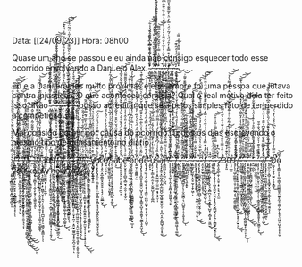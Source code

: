Data: [[24/09/23]] 
Hora: 08h00

Quase um ano se passou e eu ainda não consigo esquecer todo esse ocorrido envolvendo a Dani e o Alex.  ̴̘̻͔͖͎͙̫̼͍̗͉̱͙̱̝̎̋̈̎̃͑̇͌̔̂̒͆̀͆̄̎̋̉̈́̓͐͋̕͝͝ ̷̩̳̤̫̫̗̙̠̉͊̇̾̏͗̈́̂̆̿̇̇̓̌͊̈́̆ ̵̢̛̛̘̱̙͈͕͕̿̒̈̈́͊͛̾̎̋͛͋̉̋̈̐̔̽̓̈͑̅̓͌ ̴̧̛̲̲̱̙̪͈̱͓̣̖̮̠̰̩͎̮̗͖̜̐̈̎͛̔́͐̉̔̊̆̂̏͂̉̈́͆͋̓̊̾͛̌̊̉͑̓̈́̇͋̒̕̚̚̚͠͝ͅ-̵̢̨̨̛̩̜̠͙͇̗͔̞͎͎̘̥̉̈̒̍͋̽̏̒́̒͂̍̏͆͗̿͗́̿͑̉̊̓͗̐̂͂̾̾́̀͜͠-̴̡̡̡̢̨̨̲̹͇̜̯͔̟̬̯̙̭͉̗̹̦͍̪̜͉̤̙̜̫̟̗͈̜̏̾͋͂̌̀̇̿͗̊̌̂̋͒͂̊̑̿͌̚͜͜͜͝͝͝-̴̡̢̨̢̧̨̼̫̳̞̭͔̭̫͍̫̯̗̪̻̠̝̲͍̭̠̮̭̜̖͇̗͑̅̉̀̅͒̆̇̔̔͆̔̌́͌̓͛̓̉͛̿̈́̍͋͐̏̉͊̋͗͆̑̿͗̈́̽͊̕͘͘͠͝͝͝-̷̧̤̟̯̙̫̟̫̦̬̞͙̗̦̭̭̥̦̒̾́͂͜-̸̧̡̢̡̛̹̳͖̰̲̗̤̬̺̰̘͙̺̥͖͕̺̜̯͗͊̈́̂̒͒̿̽̇̒̑́̈́͑́̃͗̈́̇̿̓̈͛̀̑̅͊͊̔̌̅̓̋͑̈́͂̈́̔͐͘̕͘̚̕͘͜͜͠ͅ-̶̨̡̳̼̳͚͎̲̺̳͈̰̟̈́̍̊̔̇-̷̡̨̡̧̠͇͔͖̝͎̗̝̬͉̤̭̻̪͔̗̦̯͔̥̜͎̺̬̜͔̻̝̟̮̮͖̫͋̆͐͜͜-̴̧̬̱̘̝̯̒̐̑͗̈́̈́́̓̑͗͊͜͠-̴̽̆̅͋͐̂̋̇̿̋̂̉͒̀̿̇

Eu e a Dani éramos muito próximas e ela sempre foi uma pessoa que lutava contra injustiças. O que aconteceu com ela? Qual o real motivo dela ter feito isso? Não  ̴̘̻͔͖͎͙̫̼͍̗͉̱͙̱̝̎̋̈̎̃͑̇͌̔̂̒͆̀͆̄̎̋̉̈́̓͐͋̕͝͝ ̷̩̳̤̫̫̗̙̠̉͊̇̾̏͗̈́̂̆̿̇̇̓̌͊̈́̆ ̵̢̛̛̘̱̙͈͕͕̿̒̈̈́͊͛̾̎̋͛͋̉̋̈̐̔̽̓̈͑̅̓͌ ̴̧̛̲̲̱̙̪͈̱͓̣̖̮̠̰̩͎̮̗͖̜̐̈̎͛̔́͐̉̔̊̆̂̏͂̉̈́͆͋̓̊̾͛̌̊̉͑̓̈́̇͋̒̕̚̚̚͠͝ͅ-̵̢̨̨̛̩̜̠͙͇̗͔̞͎͎̘̥̉̈̒̍͋̽̏̒́̒͂̍̏͆͗̿͗́̿͑̉̊̓͗̐̂͂̾̾́̀͜͠-̴̡̡̡̢̨̨̲̹͇̜̯͔̟̬̯̙̭͉̗̹̦͍̪̜͉̤̙̜̫̟̗͈̜̏̾͋͂̌̀̇̿͗̊̌̂̋͒͂̊̑̿͌̚͜͜͜͝͝͝-̴̡̢̨̢̧̨̼̫̳̞̭͔̭̫͍̫̯̗̪̻̠̝̲͍̭̠̮̭̜̖͇̗͑̅̉̀̅͒̆̇̔̔͆̔̌́͌̓͛̓̉͛̿̈́̍͋͐̏̉͊̋͗͆̑̿͗̈́̽͊̕͘͘͠͝͝͝-̷̧̤̟̯̙̫̟̫̦̬̞͙̗̦̭̭̥̦̒̾́͂͜-̸̧̡̢̡̛̹̳͖̰̲̗̤̬̺̰̘͙̺̥͖͕̺̜̯͗͊̈́̂̒͒̿̽̇̒̑́̈́͑́̃͗̈́̇̿̓̈͛̀̑̅͊͊̔̌̅̓̋͑̈́͂̈́̔͐͘̕͘̚̕͘͜͜͠ͅ-̶̨̡̳̼̳͚͎̲̺̳͈̰̟̈́̍̊̔̇-̷̡̨̡̧̠͇͔͖̝͎̗̝̬͉̤̭̻̪͔̗̦̯͔̥̜͎̺̬̜͔̻̝̟̮̮͖̫͋̆͐͜͜-̴̧̬̱̘̝̯̒̐̑͗̈́̈́́̓̑͗͊͜͠-̴̽̆̅͋͐̂̋̇̿̋̂̉͒̀̿̇posso acreditar que seja pelos simples fato de ter perdido a competição.

Mal consigo dormir por causa do ocorrido. Todos os dias escrevendo o mesmo tipo de pensamento no diário...


-̸̨̲̻̳̣͚̫͈̞̲͈͙̦͍̠̺̥̥͉͓̲͇͚̭̥͙͈͎͙̦͑͋͒̆͗̀͗̕͝ͅͅ-̵̢̛̜̮̩̟̬͂͑̐͑̀̃̄͆̎̒̓̎̎̓̔͗́̊̓̓͋͂̒́̅̌̀̊̇̉̆̍̏͒͒̂͛̅̿̕̚̚͘͘͠͝-̵̧̡̡̳̲̟̠̭͈̤͕̞̺̼͔̭̩̗̗̼̥̠͈͇̫͉̙͕̖̤͙̏̃͛̈̀̈́̆͛̾̈́̇̎̓̊́̈́̓̕͝͝-̵̢̧̛̛̮̗͎̗͎̣̗̼͕̫͔̥̭̲͕͍̦̪̭͕̱̩͉͕̳̘͎̀̈́̄͗́̒̎̓͋̑͌̑͗̋̆̇̆͂̾͑̍͘ͅͅͅ-̸̛̯̳̞̭̯̲̣̱̠̙͚̟̠͉̠̰̋̋̑͌̐͒̈́͌́̋̊̔̌̀̇́̋̾̈́̌̄̌̇̾̓̑͑̎̆̕̚͘͝͝ͅ-̸̡̧̧̢̢̢̡̡̛͔̰̤̩̗̱͔̗͔̝͖̪̖̙̬̝̬͍̦̜̻̭̹̠͉̗͉͙͓̬̥̙͚̺̗͇̔̀̐͒̓̇̐͋̾̔̒̋̓̈̃̃̋͆͂͂̉̎̂̏͌͘̚͜͜͝͝͝ͅͅ-̴̡̢̡̡̺̻̼̪̘̝͕̘̞̩̥̦̮͔̦̤̞̰͔͚͍̥̩̺̹̩̣̤͎͉̘̪̲͇͇͔̠̅̒̊̃͛̄̿́ͅͅ-̶̼͆̄̓̇̒̌̆̎̎̅̐̈́͐̐̆͌͋̃̔̈́̀͐̆̂͒̆̄͘͘͠͝-̶̨̮̯͓̟̗̟̔͜-̸̢̧̛̛̯͔̖̫̥̜͖̥̣̟̣͕͍̔̈͆́͌̓̅̔̉̄̀̿̀̃̓̀̈͐͋̓͆̄̃̊͌̊̔̄͊̌̚͝2̴̢̧̡̡̨̟̝̗̤̻̳͙̣̟̠̪͇̜̮̟̦̭͉̩̗̞͈̝͓̟̪̺͙̘̗̠͖̼͉͕͍͇͕̑̆͒̆͑͆̐̀̆̎̽̄̚ͅͅͅ3̴͆̉̔̽̃͊̓͊́͝͝0̸̒̓̍͊͆̓͆̓͗̋͌̊̃̿̓̓̑̔̕̕̚͠9̸̡̡̨̼̥͉̱͔͓̮̖̯̗̙̪̤̤̲̜͎̖̤͙̭̱̦̝̰̣͔͖̪̺̼̥͍̙̺̱͉͎̄͊̀̆̆̈̒͌͗̕͜-̸̧̨̳͉̭͔̬̳͇͓̳̜͉͓̗͖̯̱͎̼͍̯͖̗̤̰͕̞̹̥͙͙̟̟̲̺̖̓̿͌̆͆͊̓̏̄̕͜-̵̨̨̡̧̫͎̫͙͍͍͔̼̘̼̘͙͖̳͗̈͌́͂̑͋̓͒̿̀̾̈́̀̍̌ͅ-̸̡̧̡̙͈̝̫̫̻̦͓̣̺̭̘̲͍̼͓̻͚̭̰̏̈͂̌̾̐̃̌̔͋̀̈́̀͊̊͋̋̊̍̑̑͒̾̅̌̄̿̃̔͗̆̕͘̕̚̚͜͝͝͝͝͠ͅ-̵̡̢̨̯͇̩͈͖͉̹̼̟̞̠̣̝̜͇͉̖͎͎̟̟̱͚̥͚̜̰͎̹̪̖͇͍͓̒̽̓̽̏͜͜ͅ-̵̨̧̞̟̪͖͔̲̤̮̣͇͇͕̼̰̖͍̥̰͓̥͙͕̥͔̪̯̪̜̰̙̈́͆͆̂͑̈́̈́̈́͂̓̽̃̔̒̽̆̉̒͆̏͒̌̈́̂́͊̿̌̀́̎͗̀̈́̐͊̾͊̏̒̆̊̒̚̚͘̕͝ͅͅ-̴̼͉͓̦͙̫̯͈͔̙͚̤͇̼́̓̽̽̇̀̓͌̎̂̓͆͂͋͑͂̐̔̿͆̋̊̑͋̎̿̑̍͒́̿̈̐̽̚̕͘͘̕͠͝-̴̨̡̢̡̨̧̛̯̰̱͍̲̥̩̰̫̩̦̯̣̺͔͔̼͖̙̐̑̑̿̉̀̃̇̄͐̈́́͒̊̀͐̌͋̿̅̍̽̀́̈́̈́̓̚͘͝ͅ-̶̙͔̘͚̯͇̩̟̬͚͇̱͈̱̹̗͍̲͎̯̙͍͎͓͉͍͚̀̋̒̎͐͋̃̿͋̎̄̄̓̅̀̒͐̇͋͑͆͌̓̃̽͑̅͛̔͌̏͘͜͝ͅ-̸̛̺͓̱͇̩̰̪̃̀̌̅̈́̄͂͐̀̀̀̈͘͘͘͜-̸̨̢̡̨̢̡̧̦̳̳͚͖̰̪͍͈̙̰̫̤͍̺̟̳̤̻͉͙͓͍̞͕̥̝͎͉̱̯͍̞̬̤̭̩̼̀́̈̄̿̉͒͛̇̆̿̈́͑̒̕͜͠-̸̛̼̭͍̗̜̻̮̻̼͚̙̗͔͍͎̩̝͆͋̈́̍̏͗͌̂̈́͋̇̂̌̏͋͐̀͂͛̽́̎̆͘̕͠ͅ-̶̬͇̺͍̦͔̥͈͚̐̔͑̈́͒̓̒̊̍̈̌̾̔͂́̋̀̊̅́͊̿̓̒̿̂̃͘͘͘̕̚͝͝͝͠͝-̸̧̡̛̰͔͍͚̺͎̖̯͈̙̼̯̞̤̟̤̖̫̥̳͚̻͈̖͖̠̄́͛̂̏̒̉̂̊̿̋̾̓́̅̕ͅ-̴̛̞̓́̋̌̂͐́̄̎͋͊̎̋̈́̈́͌͊̾̑̅̈̉̐̀̄̽̅͐̎͋̋̾̓̈̊͘͘͠͝͝V̸̼͎̺͓̫̟̬̩̘̞͎͈̑̽͑̽͛̈́͛͒̒̓͂̈́̇̉̏̊̈́̒̾̎͛̔͆̈́̚͝ơ̸̧̢̧̢̧̢̡̯͎̜̯̫͙̞̟̹̤̲͓̣͇͓̝̻̜̟̘͓͖̩̭̙̬̱̦̤̱̘̬͉̙̝̮̓͗̋̀͒̈͂̂̆͂͆͑̊̿͐͐͑́͛͐́̈́͂̚̕͜͠c̴̡̡̧̥̭̣̭̲̯̳͈̟̬̬̱̦̣̖̟̗͕̤͚̲̮̩̑̌̀̓̓̀̍̇̒̐̓̑̚̕̚͜ͅê̸̛͍͍̤̠͈̯͕̓̄̈̃̈́͊̿͗̿͊̇̿̐́̓̓̀̈́̂̀̄̆̿̕̕̕͘͠͝ ̸̡̢̛͚̱̪͚͔̲̪̥͎̞̬͉̠̖͈̬̟͊̾͂́́̿̀́͆̽̿̊̉̏́̃̀̃̒̍͗̓͆̀̈́̔͗͂̓̓͒̌̈́̃̿̍̎̔́̃̓͘̚̚̚̕͜͝ṣ̵̨̧̹͉̘̰͍̯̘̜̭̟̼̟̳̱͔͇̺͖̣̞͚͙͌̋͛̓̓͑̍̆̊̌̔̐̇͆̉̇̅̐̽̀̉̍̾̾̏̉̌͌̑͒̎͊̓́̓̈́́̃͊̚͜͝ͅå̸̛̛̜̘͒͒͐̀͊̌̽̊̀̄̀́͐̐̈́̌̀͂̑͒͗́̆͂̆͛̐͂̾̈́́̚͜͠͝͝b̴̧̧̛̝͔̦̗̘̖͕̗̣̗͓͓̬̤̪̠͎͗̓̓̀̀̈̌͒̀̋̊̎̀͒̈́̓̐̍͛́͐̈́̀́̆̇̌̌̉̒̌͂̏͆̐̊͂͋̆̊̅̒̆͊̚̚͠ẽ̶̛̛̬̤̙̮̥̥̞̠̻̬͎̻̮͉̩̫̯̹͙̩̫̦̤̐͑́̉̀͂̔̊̀̊̈́̍̒͊̓̒̈̎̍̂͗̓̍̅̔̀͂̈́̊̏̈́̽̿̓̄̌̑͌͌̈́͗̈́̕͘̕͝͠ ̴̢̡̡̛͍̳͖̗͎̲͓̩̞̪͉̪͇̠͈̱͍̻͚͖̬̖̬̰̫͈͈̥̮̖̲̳͂̂̀̓͒̿̌̈́̍̾͋̿̽̉̀̾̐̓͆̾̉͑̓͌̅̈́̑̈́̿́̀̔̾͊̈̕̚̕͝ö̷̧̧̨̧̨̫̩̙͎̮͔͙̥̤̬͈̬͎̤͚̻̳̻͍̬͖̟̣̝̮̹̱͚̞̮̘̲̩͓́̌͒̃̍̔͗̂̂̀̒̆͂̐̆͑̀̿͛̌̈̀̽̔̌̔̔̽́́̏̈́͋͗̌͊͗̽̒̀̾́̚͘͠n̵̢͍̮̜̰̯͇͇̦̺̔̏̍̊̔̓̂͒́̇͌͊͂̈́́̈́̍̽́̓̅̍̓̌̅̒̏́͛͋̓̽̑̓̅͂̃͘͘̚͠͠d̵̡̧̡̢̧̛͎̝̪͈̬͓̱̼̭̮̠̺͓͎̮̺̜̟̳͈̝̺̞̝̬̯̱̬̖̰̳̖̥̭͖̙̭̏̏͂̊̈́̔͛̓̿͗͐̉̓̈̀͂̽̅̀͛̌̎̋̿̉̀̌̌́͒̀͛̏̑̈́͆̀͂̑̀͊͛̉̕͜ͅe̴̡̢̡̡̛̛͍͖̹̝̮̘͚̹̙̝̬̦̩͇̮̜̪̪̠̤͖̟̯̗͙̞̮̖̦̦̗̺̬̊́̎́͒͂̌͑̌̿̃̈́́͐̊̓̿̓̋̉̏̊͋̀̅̍͊̈͆̈́̎͑̓͋͗̇̇͂͘̚͘̚͝͠ ̵͕̭̙̝͛̽̅͐̎̉̐́̇̏̇̌́͒͛̌͑͆̉̄̒̂̾̏̚̕͝ư̷̡̢̛̗̣̭̜͇͕̼͔̫͔̹̮̪͍̺̝͎̰͎͚̪̒̈́̏͑̄͗̀̓̀̽͊̍̾̔̀́̾̿̏̈́̽̈́̊͐̑͂͛̕̕̕͝͠͝͝͝s̵̢̨̢̜͕̣͙̭̰͈͖̦̤͈͕͇͙̟͕͙̤̜̩͑͊͛̏̾͑͑́͆̌̑̌͛̆̇̈́͑̾̌͌̋̇̍͌́͋̎͗͗͗̆̊̐̏̀̿̈́̽̅̚̚͘͠͝͝a̶̡̧̡̨̻̠͓̲̪͕͈͎̪̹͇̺̪̠̲͙͖̱͈̭̱̬̤̹͔͎̪͔̭͕̙̳̺̘̯̝͙̝̫͗̂͗̀̋̂͐̿̍͐̋̾̐̆̽͂̽̽̔̋́̍̅̊̍̿̄̄̂̑̋̊̽̓͋̅̅̔̀̚̕͘͘̕͜͝͠r̶̛̥͇̪̪͉̭͓̫̤̲̹̺̪̃̋́̏̉̍̃̋̿͒̈́́̍̔̋͗̓͆̋͌̀̎͑̉̄͒̿̇͐̃́̈́͑̕̚͝͠͝͝͝?̴̨̨̨̧̧̛̛̥̩̘͚̗̹̭͎̥̯̪̩̟̰̫͈̬͉̠̬̓̔͊͆̾͆̿͛̎̀̄́̓̇̂̽̚͝ ̶̢̛̞͚̱̻͙̏̀̂͋͐̾͑́̾̑̈́̀͊̽͆̀̔̎̓̔̽́͆̈́͊͛̋̅̿̇̒͘ ̶̢̧̡̨̺̮͙̼̤̫̰̖̭̭̹̙̙̰͉͔͓̻̦̟̠̯̰̤̥̫̝̺̦̲̘́̚ ̸̨̢̢̢̛̛̛̛̦̻̰̲͇͚̫̯̯̤̳̝͉͎̰͎̖̥̠̲̖͈̩̳̝͖̫̱̙̲̣̗̯͚͖͎̦̘͚̰̎͗͊̊͐̉͋͑̉̀́͐͒͑̑̑̍̉̈́̎̍͐̒́͑͊̈̾̆̉̀̇̀̇͑̅̽̄̏͗̔̆̊̚͜͝͝ ̶͙̳̝̘̫̘̪͔̀̑͆̂̇̕͜ ̴̗̣̞͕̞͍̗͇̣̬͎̉̆͋́̿͊̌́̽́́̒͊̈́͠͠ ̵̢̛̝̘͕͓͇͙̲̼̖̼̪̲͈̗͓̖̹̬̼̰̪̹͉̤̪̺͍̟̩̞͔͍̟̘̙̈̋̐̆̈̒̊̋̃͊́̓͑̿̑̾̿͗͋̈́͌͂͌̽̂͆̉͗̃̽̂̅̕̚͜͝͝ͅ ̵̨̰̝̻̣̜͈̜̥̫̠͒̄̓̿̏̋̆͌̉͑̋͗̌͐̉̆͛̔̌͊̀̆̒̑͗̌͒͛̇̏̄̓̐̂̽̎͒͌̐̑͌͗̕̕͘͝͝ͅ ̴̘̻͔͖͎͙̫̼͍̗͉̱͙̱̝̎̋̈̎̃͑̇͌̔̂̒͆̀͆̄̎̋̉̈́̓͐͋̕͝͝ ̷̩̳̤̫̫̗̙̠̉͊̇̾̏͗̈́̂̆̿̇̇̓̌͊̈́̆ ̵̢̛̛̘̱̙͈͕͕̿̒̈̈́͊͛̾̎̋͛͋̉̋̈̐̔̽̓̈͑̅̓͌ ̴̧̛̲̲̱̙̪͈̱͓̣̖̮̠̰̩͎̮̗͖̜̐̈̎͛̔́͐̉̔̊̆̂̏͂̉̈́͆͋̓̊̾͛̌̊̉͑̓̈́̇͋̒̕̚̚̚͠͝ͅ-̵̢̨̨̛̩̜̠͙͇̗͔̞͎͎̘̥̉̈̒̍͋̽̏̒́̒͂̍̏͆͗̿͗́̿͑̉̊̓͗̐̂͂̾̾́̀͜͠-̴̡̡̡̢̨̨̲̹͇̜̯͔̟̬̯̙̭͉̗̹̦͍̪̜͉̤̙̜̫̟̗͈̜̏̾͋͂̌̀̇̿͗̊̌̂̋͒͂̊̑̿͌̚͜͜͜͝͝͝-̴̡̢̨̢̧̨̼̫̳̞̭͔̭̫͍̫̯̗̪̻̠̝̲͍̭̠̮̭̜̖͇̗͑̅̉̀̅͒̆̇̔̔͆̔̌́͌̓͛̓̉͛̿̈́̍͋͐̏̉͊̋͗͆̑̿͗̈́̽͊̕͘͘͠͝͝͝-̷̧̤̟̯̙̫̟̫̦̬̞͙̗̦̭̭̥̦̒̾́͂͜-̸̧̡̢̡̛̹̳͖̰̲̗̤̬̺̰̘͙̺̥͖͕̺̜̯͗͊̈́̂̒͒̿̽̇̒̑́̈́͑́̃͗̈́̇̿̓̈͛̀̑̅͊͊̔̌̅̓̋͑̈́͂̈́̔͐͘̕͘̚̕͘͜͜͠ͅ-̶̨̡̳̼̳͚͎̲̺̳͈̰̟̈́̍̊̔̇-̷̡̨̡̧̠͇͔͖̝͎̗̝̬͉̤̭̻̪͔̗̦̯͔̥̜͎̺̬̜͔̻̝̟̮̮͖̫͋̆͐͜͜-̴̧̬̱̘̝̯̒̐̑͗̈́̈́́̓̑͗͊͜͠-̴̡̡̢̢͎͈̥͙͈̟̥̦̪̥̯̫̮̗̤̖̤͓͓̭̭̙̬̻̺̟̤̩̗͍͕̯͇̱̟͍̬̭̠̘̽̆̅͋͐̂̋̇̿̋̂̉͒̀̿̇̋̉͗̊̋̚͜͜͝͝ͅ-̶̢̭̖̭̭̲̜̯̩̣̥̤̥̩̟͕͕͉̞̩̤̫͐̾̌̀͆̒̽2̵̛̛̛̈́̔͑̂̽̿̊̈̐͒̀̌̆̑̾͊̾̎͛͐̋̒̿̐̚͠͝͝͠͝3̵͔̞̙͈͗̀̐͊̓͛͊̎̄́̿̓͆̽͗͠͝0̶̨̧̦̲͚̃͛͑́͑̑̊̏̄̒͌͗̾̓̒̀̒͂̊͋͑̽̇͊̾̈́̆̈́̉́̀̑̇̔̎́͌́̾̉̕̕̚͝͝͝9̷̡̡̨̗̜͖̦̲͚͇̤̜̱̩͕̥̰͍̗̠̜̲͔̳̼̣̳̻̐͂̽̂̂͒͒̍͒̈̃͐͌̐̚̕̚͜͜͜͝͠-̸̡̢̡̨̳̤͓͎̟͙͍̩̥͚̮̜̪̝̗̫͖̳̖̜̝̹̹̝̮̲̙̞͙̹̗̮̠͎́̌̆̆͋̀̉̿̓͘͜͜͠͝͝ͅ-̴̢̛̛̠̳͚͚͉̣͉̟̦̹̘̼̳̟̦̪͖͓͓̬͍̟͚̊̈́̑̄͂͗̐̊͌͌̂̓̀̈́̎͛̾̾̓̆̆̎̇̂̈͂̔̒̽̂̔͛̓̀̑̓̔͊̅̕̚͘͝͠͝ͅ-̶̨̧̢̢̛̛̣̭̹͎̤̱͎̞̭͚̝̰͓̗͔̮̗̲͈̩͈̣̝͕͑̂̃̓̄̏̏̇̀̄́͆̋̄͋̐̐̋̂̒͒̈́̀͆̊̏̀̓̈́̓͘̚̚̚͜͜͠͝͝-̴̡̧̢̢͈̬̙̯͍̣̞̹̱̟͔̹͔̜͇̖̼̳̤̙͇̬̩̺͖̻͓̦̩̻̯͇͖̟̙͉̠̞͕̣̊̏̇͌̌̄̍̐̽͛͆̄͆͗̔́͗̀̑̀͒̓̇͊̎̽̀̑̃̂̿͘͜͠͠͝ͅͅ-̶̧̛͍͚̣̯̳̠̟̻̘͕̝͖̯̯̻̳̭̼̞͇̫̗̘̺̜̫̯͖̭̺̙̗̩̌̉͛̏͗̉̉̅́̏͆͑́̒̊̔̌̋͋͘̚͜͜͜͝ͅ-̵̧̡̧̢̢̧̫͇̺̰̺̗̺͇͉̭̼̳͎͉͇̙̖̦̇̽̾͌́̂͐̅͜͜͜͜ͅͅ-̵̛̙̼̣̺̰̦̇̓̏͒̋̋̃͋́̈͊̇̈́͂̀̋̊́̇̀͒̾̈́͗͆͒̅̃̐́͘̕̕͝͝-̶͖̪̜̙̦̫̘͇̞͎̹͔̘̼͔̹̫̏̈́͛̔́̒̈́͐͛̏͗-̵̧̧̧̹̦̮̹̫̻̙̤̟̠͕͓͖͇̗̦̗̜̣͇̭̲̯̣̥̻̮͙̮̱̱̝̹̖̰͚̠̹̟̒͋͌̏͜ͅ-̴̢̢̨̛̫̪̺͈̬̗̪̞̤̠̯̠̳̻̠̬̼̯̖̲̫͕͍͙͈͈̳́̈́̄̇̑͛̀͊̍̀̀̈́̋̈́̂̐̐̎͜͜-̸̧̧̨̘̠̘͙̬͖͈͖̣͎͚̦̜̗̮͇̻̯̳̲̭̮̲̹̞̮̘͔̖͚̗͕̺̈́̈͐̎͐̅͆̅͌͒̋̈́̍̑͊͆͑͌͊̒̍̈́́͌̈̋͗̚͜-̸̧̧̨̡̡̗̠̞̮̭̼̰̯̝̦͉͚͔͔͕̳̳̹̳̦͈̤̭̞̤̫̫͈̃̌̊̇̈̌̊̕͘͠͝ͅ-̶̢̝̫̠̬̦̞̻̜̝͓̘͇̟̮̟͈͉͕̳̖͎̥͚͉̱͍͉͛̔̂̂̀̽̊̌̉̈̾̂͐̓̀̏̈̚͠ͅͅ-̷̤̥̀̀̇̐͆͛͊̇̈́͊̏̓̌͑̐͒͗͛̈́̎̀̏͌͊̆̏͛̂͆̀̆̿̍̏̆̃̕̕͘͝͠ͅD̷̛̛̗͖͙̠͈̞̥̫͍̮̦̥̝͇̭̉̀͂̿̍͛̓́̄͛̃͋̐̋͛͆̈́̂̑̈̓̆̈́̈̚̚͘̚͘͜͝ǫ̴̨̧̳͍͎͕̹͇̜̳͉̼̲͙̳͈̥̤̫̱̝̼̘͙͚̦̼̗̩̬̘̖̤͖͍̠̺̝̜͓͎̹̬́͌͆͝ ̵̡̛̟̜͕̲̻̼̠̟̻̬͙̪̫̣̯̜̻͙͎̂̏̎̈́̆͒̀̇̿͛͑͊͑͂̀͂̐̂͂͐̀̑̃͛̋̎͗̽͗̎̋̑̃͒̂̐̾̓̍̈́̏̕͝͝͝͝͝ŷ̷͍̜̬̩̭̣̝̘̝̩̦͕̤̙̲̫́̉̄͜ơ̵̛̭̓́̊͛̓̇̉́̓͋̒̏̾͒̇͑̌̀͒͑̈́̿̂̋̃̂̎̔͑͒̌̀͐̾́̚̚̕͘̕͝͝͠ư̴̧̩͚̞͍̘͈̟̹̘͉̦̤͉͖̣̮͓̫̙͎̞̯̼̘̠̠͍̦̘̖͔̩̎̈́̔͐̎̏̀͌̽̔̓͂̈̃̈́̆͒̍̋͑͑͂͒̋̕͝͠ ̸̧̢̡̧̡̳͉͙̟̞̖͍̩͔̮̩̯͍̖̹͕͈͔͙̬̥̥̞͙̖̪͈͓̤͕͚̹͉̱͖̮̎̽͗̃̓̽̃̒͌̿̉͂̽̊̈̈́̽̇͘͘͜͜͜͜ͅͅk̵̨̢̨̢̨̝͇̤͇̝̠̫̪̰̜̹̝̳͍̝͉͉͉̣͔̳̝̪̣̻̩͎͙͚̩̹̼̞̓̽̆̈͗͑̀̐͑̾̆̆̓̋̔͊͘͜͜͜n̸̡̢̧̫̻̞̜͔̰̖̙̱̟̗͔͖͈͈͕͈̿̌͆̊̍̅̓͐͛͛͋ͅơ̸̡͙͖̞̤̺̻̲̰̬̙͎͔̰͉̥͚̩̟̬̜̱̠̭̦̩̝͚͙̠̬͚̯̼̏̀̄̒̎̀̿͐̓́͌͊͛̒̉̊͊͂̂́̌̔͌́̾̀̿̆̽̂̋̒̊͌̒̉̃͊̓̓̽̉̎͗̚͘͝͝ͅw̸̺̼͚̮̲̬̙̣̟̦̖͍̲̄̋͌̃̆͠ͅ ̵̧̧̧̡̢̡̞̜̬̳̰͖͎͔̘̠̯̟͔̲̮̹͉̟̳̫̺̪̳̳͓̹̘̦̩̯͉͓̓̔̓̾͜h̷̨̢̨̦̩̗͓̯̜̭̭͕̖̣͚̯̥̣̺̘̤͇͈̪͎͕̠̼͈̫̱̀͛͊́͊́͋̍́͘͜o̷̡̲͓͉̗̞̦͙͖̳̗̠̘̠̙͖̹̻͖̘̖͈̭͚̥̖̬̱̙͔̰̼͖͉̫͇̯͔̿̐́̂́̿͋̓̀͊͘͜͝w̸̡̩͉̮̭̣̻̟̠̩̠̬͔̰̳̳̫̓̓͛͂̀̄͗̏̃̀̾̋̉̀́̓̌̇͛̅͋͑̓́̄̓͝͠͠ ̶̢̢̧̧̯̙̗̱̠̜̱̻̱̟̪̪͔̰͙̝̭̮̠̬͖̠̩̦̍̀̆͌̍̓͂̎̉̈́̔̆̄̔̾̿̔̒̋͋͊͋̅͗̍̀̄̎̀̉͒̌̅͛́̎͛̚̕̚̕͝͝͠͝͝ͅͅţ̵̖͕̹̫̤̲̪̭̫͕͇̈̆̍̑̅̓̂̌͛̊̃̅̈̿́́͒͠͝ơ̴̧̧̧̡̯̜͓͓̲̲̖͉̪̟̻̫̱͔̳̪͈̩̙͙̤̟̟̰̣̹͙͈̮̟͚͍̲͓̟͕̬̪̩̤̱͕̹̎̎̃̓̂͂̇̂̿̏̆͆̑̈́͐̈́̈́̐̍̈́̊̔̔̈́̉̒̈́̌̈́̐̈͂́͌͌̓̓̔̈́̐̄̀̓̚͘̕͝͝͝ͅ ̸̡̢̢̡̨͚̯̠͔̝̩͖͕̱̟̦̥͚̜͍͔̦̝̲̤͖͈̣̼͔͔̯͖̹͍͍̘̰͈͉͍̟̤͔͈̥̯̘̈́̊͋͊̀̔̾̐̀̎̉͗͊̽͒͛͌̓̀̉̊́̾̔̔̀͐̄̽̈́̃̾͑̅̂̀̍͐̿̒̾̊͘͘͝͝ͅͅų̷͙̠͍͓̳͙̟̰̭̽̽̆̒̉̃̈̆͂͑͐͗̍̈́͛̾s̴̡̭͎͔̩͓̩̦͓̹͓̠͎̗͇̮͙͉͔̙͓͚͔͍͈̮͔͚̙̼̮͕̥̦͓͕̩̖̟̩̠͓͛̊̈́̒͜͜͜ͅȩ̶̱͕̼̪͉͉̠̥̪͇̼̘͇͈̤̞̭̥̲̟͔̣͈͈̥̘͖͇̻̭̙̙̠̫̍̈́ͅ ̸͔̲̼̟̹͊̀̓̑̕̚͝͝